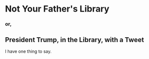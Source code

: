 # Not Your Father's Library
### or,
## President Trump, in the Library, with a Tweet
  
I have one thing to say.
